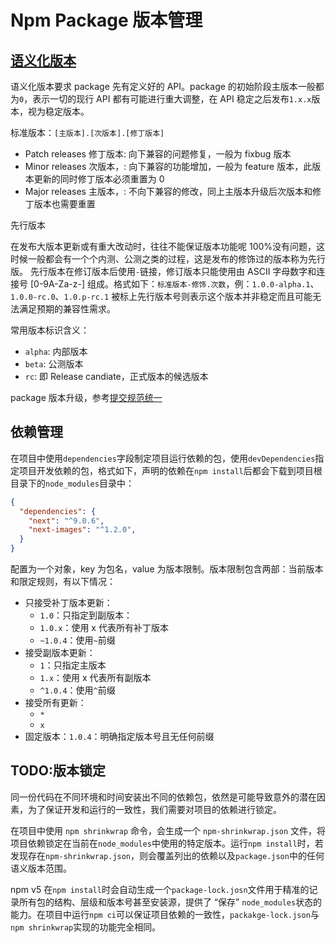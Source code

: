 # Npm Package 版本管理

## [语义化版本](https://semver.org/lang/zh-CN/)

语义化版本要求 package 先有定义好的 API。package 的初始阶段主版本一般都为`0`，表示一切的现行 API 都有可能进行重大调整，在 API 稳定之后发布`1.x.x`版本，视为稳定版本。

标准版本：`[主版本].[次版本].[修丁版本]`

- Patch releases 修丁版本: 向下兼容的问题修复，一般为 fixbug 版本
- Minor releases 次版本，: 向下兼容的功能增加，一般为 feature 版本，此版本更新的同时修丁版本必须重置为 0
- Major releases 主版本，: 不向下兼容的修改，同上主版本升级后次版本和修丁版本也需要重置

先行版本

在发布大版本更新或有重大改动时，往往不能保证版本功能呢 100%没有问题，这时候一般都会有一个个内测、公测之类的过程，这是发布的修饰过的版本称为先行版。
先行版本在修订版本后使用`-`链接，修订版本只能使用由 ASCII 字母数字和连接号 [0-9A-Za-z-] 组成。格式如下：`标准版本-修饰.次数`，例：`1.0.0-alpha.1`、`1.0.0-rc.0`、`1.0.p-rc.1`
被标上先行版本号则表示这个版本并非稳定而且可能无法满足预期的兼容性需求。

常用版本标识含义：

- `alpha`: 内部版本
- `beta`: 公测版本
- `rc`: 即 Release candiate，正式版本的候选版本

package 版本升级，参考[提交规范统一](../../15-Ohter/架构/代码质量/3.%20提交规范统一.md)

## 依赖管理

在项目中使用`dependencies`字段制定项目运行依赖的包，使用`devDependencies`指定项目开发依赖的包，格式如下，声明的依赖在`npm install`后都会下载到项目根目录下的`node_modules`目录中：

```JSON
{
  "dependencies": {
    "next": "^9.0.6",
    "next-images": "^1.2.0",
  }
}
```

配置为一个对象，key 为包名，value 为版本限制。版本限制包含两部：当前版本和限定规则，有以下情况：

- 只接受补丁版本更新：
  - `1.0`：只指定到副版本：
  - `1.0.x`：使用 x 代表所有补丁版本
  - `~1.0.4`：使用`~`前缀
- 接受副版本更新：
  - `1`：只指定主版本
  - `1.x`：使用 x 代表所有副版本
  - `^1.0.4`：使用`^`前缀
- 接受所有更新：
  - `*`
  - `x`
- 固定版本：`1.0.4`：明确指定版本号且无任何前缀

## TODO:版本锁定

同一份代码在不同环境和时间安装出不同的依赖包，依然是可能导致意外的潜在因素，为了保证开发和运行的一致性，我们需要对项目的依赖进行锁定。

在项目中使用 `npm shrinkwrap` 命令，会生成一个 `npm-shrinkwrap.json` 文件，将项目依赖锁定在当前在`node_modules`中使用的特定版本。运行`npm install`时，若发现存在`npm-shrinkwrap.json`，则会覆盖列出的依赖以及`package.json`中的任何语义版本范围。

npm v5 在`npm install`时会自动生成一个`package-lock.josn`文件用于精准的记录所有包的结构、层级和版本号甚至安装源，提供了 “保存” `node_modules`状态的能力。在项目中运行`npm ci`可以保证项目依赖的一致性，`packakge-lock.json`与`npm shrinkwrap`实现的功能完全相同。
